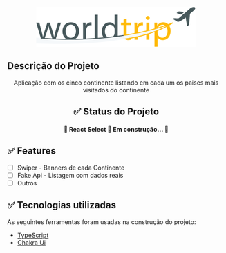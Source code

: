 <div align="center">
  <img src="public//Logo.svg" alt="Logo" />
</div>

## Descrição do Projeto

<p align="center">
  Aplicação com os cinco continente listando em cada um os paises mais visitados
  do continente
</p>

<h2 align="center">✅ Status do Projeto</h2>
<h4 align="center">🚧 React Select 🚀 Em construção... 🚧</h4>

## ✅ Features

- [ ] Swiper - Banners de cada Continente
- [ ] Fake Api - Listagem com dados reais
- [ ] Outros

## ✅ Tecnologias utilizadas

As seguintes ferramentas foram usadas na construção do projeto:

- [TypeScript](https://www.typescriptlang.org/)
- [Chakra Ui](https://chakra-ui.com/)

